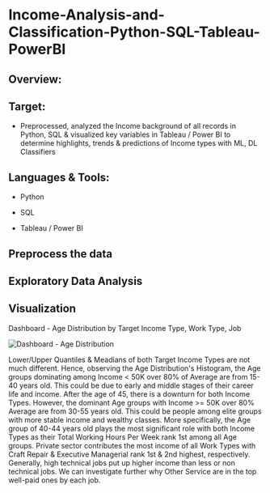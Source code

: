 # Income-Analysis-and-Classification-Python-SQL-Tableau-PowerBI

## Overview:


## Target:

- Preprocessed, analyzed the Income background of all records in Python, SQL & visualized key variables in Tableau / Power BI to determine highlights, trends & predictions of Income types with ML, DL Classifiers

## Languages & Tools:

- Python

- SQL

- Tableau / Power BI

## Preprocess the data


## Exploratory Data Analysis


## Visualization


Dashboard - Age Distribution by Target Income Type, Work Type, Job

![Dashboard - Age Distribution](https://user-images.githubusercontent.com/70437668/144765740-8b23636e-e8ec-4b3b-9fc4-660088d45e9a.jpg)

Lower/Upper Quantiles & Meadians of both Target Income Types are not much different. Hence, observing the Age Distribution's Histogram, the Age groups dominating among Income < 50K over 80% of Average are from 15-40 years old. This could be due to early and middle stages of their career life and income. After the age of 45, there is a downturn for both Income Types. However, the dominant Age groups with Income >= 50K over 80% Average are from 30-55 years old. This could be people among elite groups with more stable income and wealthy classes. More specifically, the Age group of 40-44 years old plays the most significant role with both Income Types as their Total Working Hours Per Week rank 1st among all Age groups. Private sector contributes the most income of all Work Types with Craft Repair & Executive Managerial rank 1st & 2nd highest, respectively. Generally, high technical jobs put up higher income than less or non technical jobs. We can investigate further why Other Service are in the top well-paid ones by each job.
